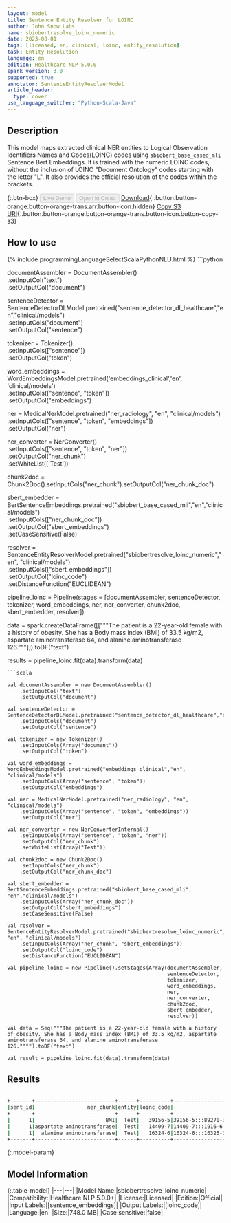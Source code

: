 ```yaml
---
layout: model
title: Sentence Entity Resolver for LOINC
author: John Snow Labs
name: sbiobertresolve_loinc_numeric
date: 2023-08-01
tags: [licensed, en, clinical, loinc, entity_resolution]
task: Entity Resolution
language: en
edition: Healthcare NLP 5.0.0
spark_version: 3.0
supported: true
annotator: SentenceEntityResolverModel
article_header:
  type: cover
use_language_switcher: "Python-Scala-Java"
---
```


## Description

This model maps extracted clinical NER entities to Logical Observation Identifiers Names and Codes(LOINC) codes using `sbiobert_base_cased_mli` Sentence Bert Embeddings. It is trained with the numeric LOINC codes, without the inclusion of LOINC "Document Ontology" codes starting with the letter "L". It also provides the official resolution of the codes within the brackets.

{:.btn-box}
<button class="button button-orange" disabled>Live Demo</button>
<button class="button button-orange" disabled>Open in Colab</button>
[Download](https://s3.amazonaws.com/auxdata.johnsnowlabs.com/clinical/models/sbiobertresolve_loinc_numeric_en_5.0.0_3.0_1690914815831.zip){:.button.button-orange.button-orange-trans.arr.button-icon.hidden}
[Copy S3 URI](s3://auxdata.johnsnowlabs.com/clinical/models/sbiobertresolve_loinc_numeric_en_5.0.0_3.0_1690914815831.zip){:.button.button-orange.button-orange-trans.button-icon.button-copy-s3}

## How to use



<div class="tabs-box" markdown="1">
{% include programmingLanguageSelectScalaPythonNLU.html %}
```python

documentAssembler = DocumentAssembler()\
    .setInputCol("text")\
    .setOutputCol("document")

sentenceDetector = SentenceDetectorDLModel.pretrained("sentence_detector_dl_healthcare","en","clinical/models")\
    .setInputCols("document")\
    .setOutputCol("sentence")

tokenizer = Tokenizer()\
    .setInputCols(["sentence"])\
    .setOutputCol("token")

word_embeddings = WordEmbeddingsModel.pretrained('embeddings_clinical','en', 'clinical/models')\
    .setInputCols(["sentence", "token"])\
    .setOutputCol("embeddings")

ner = MedicalNerModel.pretrained("ner_radiology", "en", "clinical/models")\
    .setInputCols(["sentence", "token", "embeddings"])\
    .setOutputCol("ner")

ner_converter = NerConverter()\
    .setInputCols(["sentence", "token", "ner"])\
    .setOutputCol("ner_chunk")\
    .setWhiteList(['Test'])

chunk2doc = Chunk2Doc().setInputCols("ner_chunk").setOutputCol("ner_chunk_doc")

sbert_embedder = BertSentenceEmbeddings.pretrained("sbiobert_base_cased_mli","en","clinical/models")\
    .setInputCols(["ner_chunk_doc"])\
    .setOutputCol("sbert_embeddings")\
    .setCaseSensitive(False)

resolver = SentenceEntityResolverModel.pretrained("sbiobertresolve_loinc_numeric","en", "clinical/models")\
    .setInputCols(["sbert_embeddings"])\
    .setOutputCol("loinc_code")\
    .setDistanceFunction("EUCLIDEAN")

pipeline_loinc = Pipeline(stages = [documentAssembler, sentenceDetector, tokenizer, word_embeddings, ner, ner_converter, chunk2doc, sbert_embedder, resolver])

data = spark.createDataFrame([["""The patient is a 22-year-old female with a history of obesity. She has a Body mass index (BMI) of 33.5 kg/m2, aspartate aminotransferase 64, and alanine aminotransferase 126."""]]).toDF("text")

results = pipeline_loinc.fit(data).transform(data)

```
```scala

val documentAssembler = new DocumentAssembler()
    .setInputCol("text")
    .setOutputCol("document")
    
val sentenceDetector = SentenceDetectorDLModel.pretrained("sentence_detector_dl_healthcare","en","clinical/models")
    .setInputCols("document")
    .setOutputCol("sentence")
    
val tokenizer = new Tokenizer() 
    .setInputCols(Array("document"))
    .setOutputCol("token")
    
val word_embeddings = WordEmbeddingsModel.pretrained("embeddings_clinical","en", "clinical/models")
    .setInputCols(Array("sentence", "token"))
    .setOutputCol("embeddings")
    
val ner = MedicalNerModel.pretrained("ner_radiology", "en", "clinical/models") 
    .setInputCols(Array("sentence", "token", "embeddings")) 
    .setOutputCol("ner")
    
val ner_converter = new NerConverterInternal() 
    .setInputCols(Array("sentence", "token", "ner")) 
    .setOutputCol("ner_chunk")
    .setWhiteList(Array("Test"))
    
val chunk2doc = new Chunk2Doc() 
    .setInputCols("ner_chunk") 
    .setOutputCol("ner_chunk_doc")
    
val sbert_embedder = BertSentenceEmbeddings.pretrained("sbiobert_base_cased_mli", "en","clinical/models")
    .setInputCols(Array("ner_chunk_doc"))
    .setOutputCol("sbert_embeddings")
    .setCaseSensitive(False)
    
val resolver = SentenceEntityResolverModel.pretrained("sbiobertresolve_loinc_numeric", "en", "clinical/models") 
    .setInputCols(Array("ner_chunk", "sbert_embeddings")) 
    .setOutputCol("loinc_code")
    .setDistanceFunction("EUCLIDEAN")
    
val pipeline_loinc = new Pipeline().setStages(Array(documentAssembler, 
                                                    sentenceDetector,
                                                    tokenizer,
                                                    word_embeddings,
                                                    ner,
                                                    ner_converter,
                                                    chunk2doc,
                                                    sbert_embedder,
                                                    resolver))
                                                    
val data = Seq("""The patient is a 22-year-old female with a history of obesity. She has a Body mass index (BMI) of 33.5 kg/m2, aspartate aminotransferase 64, and alanine aminotransferase 126."""").toDF("text")

val result = pipeline_loinc.fit(data).transform(data)

```
</div>

## Results

```bash

+-------+--------------------------+------+----------+----------------------------------------------------------------------------------------------------+----------------------------------------------------------------------------------------------------+
|sent_id|                 ner_chunk|entity|loinc_code|                                                                                           all_codes|                                                                                         resolutions|
+-------+--------------------------+------+----------+----------------------------------------------------------------------------------------------------+----------------------------------------------------------------------------------------------------+
|      1|                       BMI|  Test|   39156-5|39156-5:::89270-3:::100847-3:::8277-6:::3140-1:::914-2:::37219-3:::11895-0:::30201-8:::3139-3:::2...|BMI [Body mass index]:::BMI Est [Body mass index]:::BldA [Gas & ammonia panel]:::BSA [Body surfac...|
|      1|aspartate aminotransferase|  Test|   14409-7|14409-7:::1916-6:::16324-6:::16325-3:::43822-6:::1919-0:::3082-5:::2325-9:::100739-2:::1918-2:::5...|Aspartate aminotransferase [Aspartate aminotransferase]:::Aspartate aminotransferase/Alanine amin...|
|      1|  alanine aminotransferase|  Test|   16324-6|16324-6:::16325-3:::1916-6:::14409-7:::59245-1:::25302-1:::100738-4:::1740-0:::1742-6:::43822-6::...|Alanine aminotransferase [Alanine aminotransferase]:::Alanine aminotransferase/Aspartate aminotra...|
+-------+--------------------------+------+----------+----------------------------------------------------------------------------------------------------+----------------------------------------------------------------------------------------------------+

```

{:.model-param}
## Model Information

{:.table-model}
|---|---|
|Model Name:|sbiobertresolve_loinc_numeric|
|Compatibility:|Healthcare NLP 5.0.0+|
|License:|Licensed|
|Edition:|Official|
|Input Labels:|[sentence_embeddings]|
|Output Labels:|[loinc_code]|
|Language:|en|
|Size:|748.0 MB|
|Case sensitive:|false|
